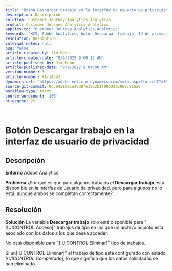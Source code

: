 ```yaml
---
title: "Botón Descargar trabajo en la interfaz de usuario de privacidad"
description: Descripción
solution: Customer Journey Analytics,Analytics
product: Customer Journey Analytics,Analytics
applies-to: "Customer Journey Analytics,Analytics"
keywords: "KCS, Adobe Analytics, botón Descargar trabajo, IU de privacidad"
resolution: Resolution
internal-notes: null
bug: false
article-created-by: Jim Menn
article-created-date: "9/9/2022 9:00:12 AM"
article-published-by: Jim Menn
article-published-date: "9/9/2022 9:04:00 AM"
version-number: 3
article-number: KA-14543
dynamics-url: "https://adobe-ent.crm.dynamics.com/main.aspx?forceUCI=1&pagetype=entityrecord&etn=knowledgearticle&id=df343ccf-1d30-ed11-9db1-0022480866ad"
source-git-commit: 0c3e421beca46d9fe1952b1f98538a50697216a0
workflow-type: tm+mt
source-wordcount: '106'
ht-degree: 2%

---
```


# Botón Descargar trabajo en la interfaz de usuario de privacidad

## Descripción


<b>Entorno</b>
Adobe Analytics

<b>Problema</b>
¿Por qué es que para algunos trabajos el <b>Descargar trabajo</b> está disponible en la interfaz de usuario de privacidad, pero para algunos no lo está, aunque ambos se completan correctamente?


## Resolución


<b>Solución</b>
La variable<b> Descargar trabajo</b> solo está disponible para &quot;[!UICONTROL Acceso]&quot; trabajos de tipo en los que un archivo adjunto está asociado con los datos a los que desea acceder.

No está disponible para &quot;[!UICONTROL Eliminar]&quot; tipo de trabajos.

Si un[!UICONTROL Eliminar]&quot; el trabajo de tipo está configurado con estado *[!UICONTROL Completado]*, lo que significa que los datos solicitados se han eliminado.
